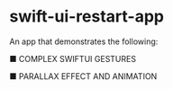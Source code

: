 # swift-ui-restart-app

An app that demonstrates the following:

■ COMPLEX SWIFTUI GESTURES

■ PARALLAX EFFECT AND ANIMATION

